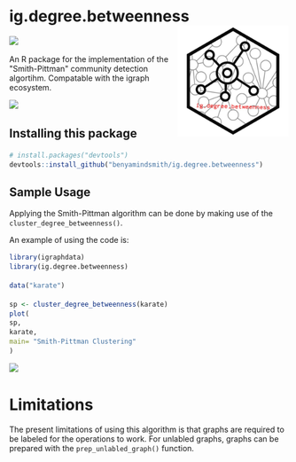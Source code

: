 # ig.degree.betweenness <a href='https://github.com/benyamindsmith/ig.degree.betweeness'><img src='https://github.com/benyamindsmith/ig.degree.betweenness/raw/main/inst/png/hex_sticker.png' align="right" height="200" /></a>


[![](https://www.r-pkg.org/badges/version/ig.degree.betweeness?color=red)](https://cran.r-project.org/package=ig.degree.betweeness) 

An R package for the implementation of the "Smith-Pittman" community detection algortihm. Compatable with the igraph ecosystem.

<a> 
<img src='https://github.com/benyamindsmith/ig.degree.betweenness/assets/46410142/37f82c83-1600-4e9f-913e-5e43bbe90427', height = "300"/>
</a>

## Installing this package

```r
# install.packages("devtools")
devtools::install_github("benyamindsmith/ig.degree.betweenness")
```

## Sample Usage

Applying the Smith-Pittman algorithm can be done by making use of the `cluster_degree_betweenness()`. 

An example of using the code is: 

```r
library(igraphdata)
library(ig.degree.betweenness)

data("karate")

sp <- cluster_degree_betweenness(karate)
plot(
sp,
karate,
main= "Smith-Pittman Clustering"
)
```

<a> 
<img src='https://github.com/benyamindsmith/ig.degree.betweenness/assets/46410142/3ad89bb8-5082-4c58-ab9f-277d562ddb12'  height = "400" />
</a>

# Limitations

The present limitations of using this algorithm is that graphs are required to be labeled for the operations to work. For unlabled graphs, graphs can be prepared with the `prep_unlabled_graph()` function. 
